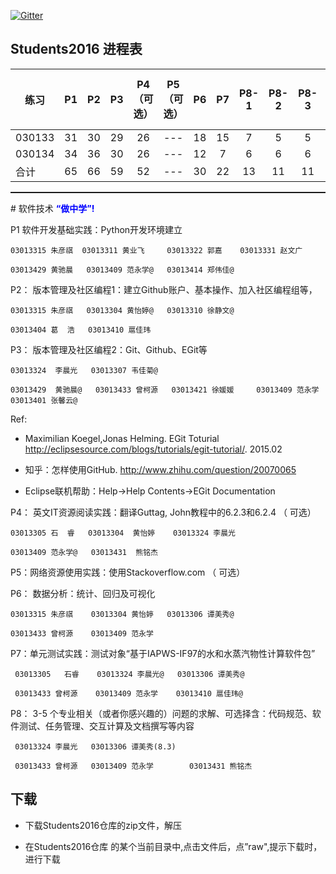 
[![Gitter](https://badges.gitter.im/Py03013052/Students2016.svg)](https://gitter.im/Py03013052/Students2016?utm_source=badge&utm_medium=badge&utm_campaign=pr-badge)

## Students2016 进程表

|  练习  | P1  | P2  | P3  | P4（可选）| P5（可选）      | P6  | P7  |P8-1 |P8-2 |P8-3 |P8-4（可选）|P8-5（可选） |
| ------ |:---:|:---:|:---:|:------:|:--------:|:---:|:---:|:---:|:---:|:---:|:-------:|---------:|
| 030133 | 31  | 30  | 29  |  26    |   ---      |  18  | 15  | 7  | 5  | 5  |   ---     |  ---        |
| 030134 | 34  | 36  | 30 |  26    |    ---      |  12  |  7  |  6  | 6  | 6  |    ---    |   ---       |
|  合计     | 65  | 66 | 59 |  52   |     ---    |  30  |  22  |  13 | 11  | 11  |   ---      |  ---         |

<hr style="height:2px;color:blue"/>
# 软件技术 <b style="color:blue">“做中学”!</b>
      
P1 软件开发基础实践：Python开发环境建立

    03013315 朱彦祺  03013311 黄业飞     03013322 郭嘉    03013331 赵文广

    03013429 黄驰晨   03013409 范永学@   03013414 郑伟佳@

P2： 版本管理及社区编程1：建立Github账户、基本操作、加入社区编程组等，

    03013315 朱彦祺   03013304 黄怡婷@   03013310 徐静文@

    03013404 葛  浩   03013410 扈佳玮

P3： 版本管理及社区编程2：Git、Github、EGit等

    03013324  李晨光   03013307 韦佳菊@

    03013429  黄驰晨@   03013433 曾柯源   03013421 徐媛媛     03013409 范永学    03013401 张馨云@

Ref:

* Maximilian Koegel,Jonas Helming. EGit Toturial http://eclipsesource.com/blogs/tutorials/egit-tutorial/. 2015.02

* 知乎：怎样使用GitHub. http://www.zhihu.com/question/20070065

* Eclipse联机帮助：Help->Help Contents->EGit Documentation

P4： 英文IT资源阅读实践：翻译Guttag, John教程中的6.2.3和6.2.4 （ 可选）

    03013305 石  睿   03013304  黄怡婷    03013324 李晨光

    03013409 范永学@   03013431  熊铭杰

P5：网络资源使用实践：使用Stackoverflow.com （ 可选） 

P6： 数据分析：统计、回归及可视化

	03013315 朱彦祺    03013304 黄怡婷   03013306 谭美秀@
    
    03013433 曾柯源    03013409 范永学

P7：单元测试实践：测试对象“基于IAPWS-IF97的水和水蒸汽物性计算软件包”

	 03013305   石睿    03013324 李晨光@   03013306 谭美秀@
	 
	 03013433 曾柯源    03013409 范永学    03013410 扈佳玮@

P8： 3-5 个专业相关（或者你感兴趣的）问题的求解、可选择含：代码规范、软件测试、任务管理、交互计算及文档撰写等内容

     03013324 李晨光   03013306 谭美秀(8.3)
     
     03013433 曾柯源   03013409 范永学        03013431 熊铭杰

## 下载 

* 下载Students2016仓库的zip文件，解压

* 在Students2016仓库 的某个当前目录中,点击文件后，点”raw",提示下载时，进行下载

